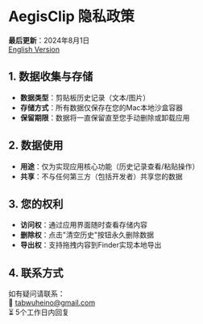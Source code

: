 # AegisClip 隐私政策

**最后更新**：2024年8月1日  
[English Version](/en/privacy)

## 1. 数据收集与存储
- **数据类型**：剪贴板历史记录（文本/图片）
- **存储方式**：所有数据仅保存在您的Mac本地沙盒容器
- **保留期限**：数据将一直保留直至您手动删除或卸载应用

## 2. 数据使用
- **用途**：仅为实现应用核心功能（历史记录查看/粘贴操作）
- **共享**：不与任何第三方（包括开发者）共享您的数据

## 3. 您的权利
- **访问权**：通过应用界面随时查看存储内容
- **删除权**：点击"清空历史"按钮永久删除数据
- **导出权**：支持拖拽内容到Finder实现本地导出

## 4. 联系方式
如有疑问请联系：  
📧 tabwuheino@gmail.com  
⏳ 5个工作日内回复
